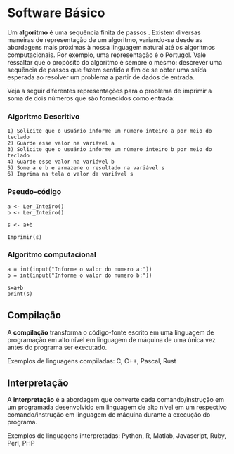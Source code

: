 
# Software Básico

Um **algoritmo** é uma sequência finita de passos . Existem diversas maneiras de representação de um algoritmo, variando-se desde as abordagens mais próximas à nossa linguagem natural até os algoritmos computacionais. Por exemplo, uma representação é o Portugol. Vale ressaltar que o propósito do algoritmo é sempre o mesmo: descrever uma sequência de passos que fazem sentido a fim de se obter uma saída esperada ao resolver um problema a partir de dados de entrada.

Veja a seguir diferentes representações para o problema de imprimir a soma de dois números que são fornecidos como entrada:

### Algoritmo Descritivo

```
1) Solicite que o usuário informe um número inteiro a por meio do teclado
2) Guarde esse valor na variável a
3) Solicite que o usuário informe um número inteiro b por meio do teclado
4) Guarde esse valor na variável b
5) Some a e b e armazene o resultado na variável s
6) Imprima na tela o valor da variável s
```

### Pseudo-código

```
a <- Ler_Inteiro()
b <- Ler_Inteiro()

s <- a+b

Imprimir(s)
```

### Algoritmo computacional


```
a = int(input("Informe o valor do numero a:"))
b = int(input("Informe o valor do numero b:"))

s=a+b
print(s)
```


## Compilação

A **compilação** transforma o código-fonte escrito em uma linguagem de programação em alto nível em linguagem de máquina de uma única vez antes do programa ser executado.

Exemplos de linguagens compiladas: C, C++, Pascal, Rust

## Interpretação

A **interpretação** é a abordagem que converte cada comando/instrução em um programada desenvolvido em linguagem de alto nível em um respectivo comando/instrução em linguagem de máquina durante a execução do programa.

Exemplos de linguagens interpretadas: Python, R, Matlab, Javascript, Ruby, Perl, PHP
